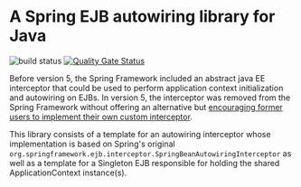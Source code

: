# A Spring EJB autowiring library for Java

![build status](https://github.com/tnaskali/spring-ejb-autowiring/actions/workflows/maven.yml/badge.svg)
[![Quality Gate Status](https://sonarcloud.io/api/project_badges/measure?project=tnaskali_spring-ejb-autowiring&metric=alert_status)](https://sonarcloud.io/summary/new_code?id=tnaskali_spring-ejb-autowiring)

Before version 5, the Spring Framework included an abstract java EE interceptor that could be used to perform application context initialization and autowiring on EJBs. In version 5, the interceptor was removed from the Spring Framework without offering an alternative but [encouraging former users to implement their own custom interceptor](https://github.com/spring-projects/spring-framework/issues/21361).

This library consists of a template for an autowiring interceptor whose implementation is based on Spring's original ```org.springframework.ejb.interceptor.SpringBeanAutowiringInterceptor``` as well as a template for a Singleton EJB responsible for holding the shared ApplicationContext instance(s).
